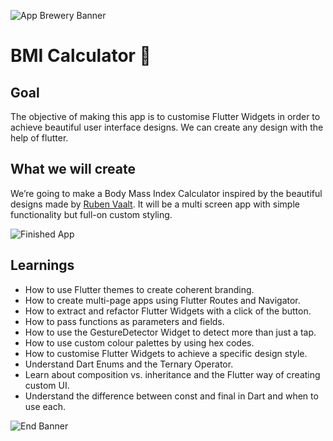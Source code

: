 ![App Brewery Banner](https://user-images.githubusercontent.com/81528687/123254964-ed26d100-d50c-11eb-98b2-c3edcc40e0c3.png)


# BMI Calculator 💪

## Goal

The objective of making this app is to customise Flutter Widgets in order to achieve beautiful user interface designs. We can create any design with the help of flutter.

## What we will create

We’re going to make a Body Mass Index Calculator inspired by the beautiful designs made by [Ruben Vaalt](https://dribbble.com/shots/4585382-Simple-BMI-Calculator). It will be a multi screen app with simple functionality but full-on custom styling. 

![Finished App](https://user-images.githubusercontent.com/81528687/123257344-ab4b5a00-d50f-11eb-855d-e33d1e0d37c4.gif
)

## Learnings

- How to use Flutter themes to create coherent branding. 
- How to create multi-page apps using Flutter Routes and Navigator.
- How to extract and refactor Flutter Widgets with a click of the button. 
- How to pass functions as parameters and fields.
- How to use the GestureDetector Widget to detect more than just a tap.
- How to use custom colour palettes by using hex codes.
- How to customise Flutter Widgets to achieve a specific design style.
- Understand Dart Enums and the Ternary Operator.
- Learn about composition vs. inheritance and the Flutter way of creating custom UI.
- Understand the difference between const and final in Dart and when to use each.


![End Banner](https://user-images.githubusercontent.com/81528687/123257222-81923300-d50f-11eb-938b-03c06baf1088.png)
